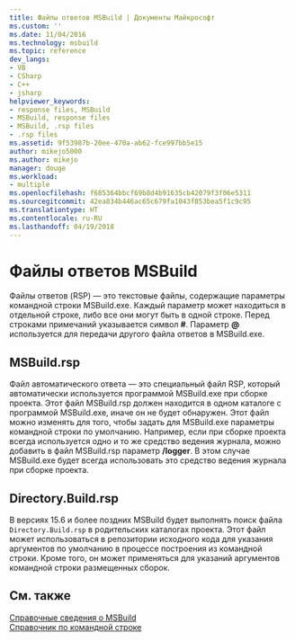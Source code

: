 ```yaml
---
title: Файлы ответов MSBuild | Документы Майкрософт
ms.custom: ''
ms.date: 11/04/2016
ms.technology: msbuild
ms.topic: reference
dev_langs:
- VB
- CSharp
- C++
- jsharp
helpviewer_keywords:
- response files, MSBuild
- MSBuild, response files
- MSBuild, .rsp files
- .rsp files
ms.assetid: 9f53987b-20ee-470a-ab62-fce997bb5e15
author: mikejo5000
ms.author: mikejo
manager: douge
ms.workload:
- multiple
ms.openlocfilehash: f685364bbcf69b8d4b91635cb42079f3f06e5311
ms.sourcegitcommit: 42ea834b446ac65c679fa1043f853bea5f1c9c95
ms.translationtype: HT
ms.contentlocale: ru-RU
ms.lasthandoff: 04/19/2018
---
```

# <a name="msbuild-response-files"></a>Файлы ответов MSBuild
Файлы ответов (RSP) — это текстовые файлы, содержащие параметры командной строки MSBuild.exe. Каждый параметр может находиться в отдельной строке, либо все они могут быть в одной строке. Перед строками примечаний указывается символ **#**. Параметр **@** используется для передачи другого файла ответов в MSBuild.exe.  
  
## <a name="msbuildrsp"></a>MSBuild.rsp
Файл автоматического ответа — это специальный файл RSP, который автоматически используется программой MSBuild.exe при сборке проекта. Этот файл MSBuild.rsp должен находится в одном каталоге с программой MSBuild.exe, иначе он не будет обнаружен. Этот файл можно изменять для того, чтобы задать для MSBuild.exe параметры командной строки по умолчанию. Например, если при сборке проекта всегда используется одно и то же средство ведения журнала, можно добавить в файл MSBuild.rsp параметр **/logger**. В этом случае MSBuild.exe будет всегда использовать это средство ведения журнала при сборке проекта.  

## <a name="directorybuildrsp"></a>Directory.Build.rsp
В версиях 15.6 и более поздних MSBuild будет выполнять поиск файла `Directory.Build.rsp` в родительских каталогах проекта.  Этот файл может использоваться в репозитории исходного кода для указания аргументов по умолчанию в процессе построения из командной строки.  Кроме того, он может применяться для указаний аргументов командной строки размещенных сборок.

## <a name="see-also"></a>См. также  
 [Справочные сведения о MSBuild](../msbuild/msbuild-reference.md)   
 [Справочник по командной строке](../msbuild/msbuild-command-line-reference.md)